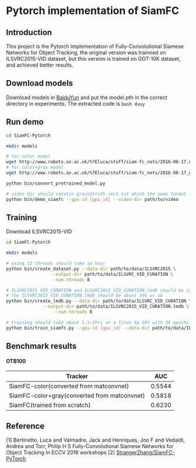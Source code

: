 # Pytorch implementation of SiamFC
## Introduction
This project is the Pytorch implementation of Fully-Convolutional Siamese Networks for Object Tracking, the original version was trainned on ILSVRC2015-VID dataset, but this version is trained on GOT-10K dataset, and achieved better results.
## Download models
Download models in [BaiduYun](https://pan.baidu.com/s/1pBZob53r8On-eJBKfY-qKQ&shfl=sharepset) and put the model.pth in the correct directory in experiments.
The extracted code is ```bash duuy```
## Run demo
```bash
cd SiamFC-Pytorch

mkdir models

# for color model
wget http://www.robots.ox.ac.uk/%7Eluca/stuff/siam-fc_nets/2016-08-17.net.mat -P models/
# for color+gray model
wget http://www.robots.ox.ac.uk/%7Eluca/stuff/siam-fc_nets/2016-08-17_gray025.net.mat -P models/

python bin/convert_pretrained_model.py

# video dir should conatin groundtruth_rect.txt which the same format like otb
python bin/demo_siamfc --gpu-id [gpu_id] --video-dir path/to/video
```

## Training
Download ILSVRC2015-VID 

```bash
cd SiamFC-Pytorch

mkdir models

# using 12 threads should take an hour
python bin/create_dataset.py --data-dir path/to/data/ILSVRC2015 \
			     --output-dir path/to/data/ILSVRC_VID_CURATION \
			     --num-threads 8

# ILSVRC2015_VID_CURATION and ILSVRC2015_VID_CURATION.lmdb should be in the same directory
# the ILSVRC2015_VID_CURATION.lmdb should be about 34G or so
python bin/create_lmdb.py --data-dir path/to/data/ILSVRC_VID_CURATION \
			  --output-dir path/to/data/ILSVRC2015_VID_CURATION.lmdb \
		          --num-threads 8

# training should take about 1.5~2hrs on a Titan Xp GPU with 30 epochs
python bin/train_siamfc.py --gpu-id [gpu_id] --data-dir path/to/data/ILSVRC2015_VID_CURATION
```
## Benchmark results
#### OTB100

| Tracker 			    		 |  AUC   |
| ---------------------------------------------  | -------|
| SiamFC-color(converted from matconvnet)        | 0.5544 |
| SiamFC-color+gray(converted from matconvnet)   | 0.5818 |
| SiamFC(trained from scratch)      		 | 0.6230 |

## Reference
[1] Bertinetto, Luca and Valmadre, Jack and Henriques, Joo F and Vedaldi, Andrea and Torr, Philip H S
		Fully-Convolutional Siamese Networks for Object Tracking
		In ECCV 2016 workshops
[2] [StrangerZhang/SiamFC-PyTorch](https://github.com/StrangerZhang/SiamFC-PyTorch)
